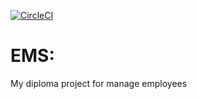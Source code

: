 [![CircleCI](https://circleci.com/gh/denqxotl/EMS.svg?style=svg)](https://circleci.com/gh/denqxotl/EMS)

# EMS:
My diploma project for manage employees
